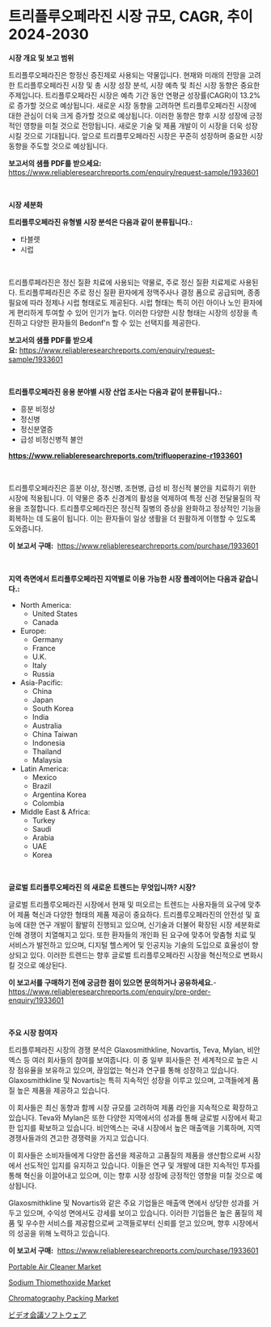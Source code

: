 <p><h1>트리플루오페라진 시장 규모, CAGR, 추이 2024-2030</h1></p><p><strong>시장 개요 및 보고 범위</strong></p>
<p><p>트리플루오페라진은 항정신 증진제로 사용되는 약물입니다. 현재와 미래의 전망을 고려한 트리플루오페라진 시장 및 총 시장 성장 분석, 시장 예측 및 최신 시장 동향은 중요한 주제입니다. 트리플루오페라진 시장은 예측 기간 동안 연평균 성장률(CAGR)이 13.2%로 증가할 것으로 예상됩니다. 새로운 시장 동향을 고려하면 트리플루오페라진 시장에 대한 관심이 더욱 크게 증가할 것으로 예상됩니다. 이러한 동향은 향후 시장 성장에 긍정적인 영향을 미칠 것으로 전망됩니다. 새로운 기술 및 제품 개발이 이 시장을 더욱 성장시킬 것으로 기대됩니다. 앞으로 트리플루오페라진 시장은 꾸준히 성장하며 중요한 시장 동향을 주도할 것으로 예상됩니다.</p></p>
<p><strong>보고서의 샘플 PDF를 받으세요:</strong> <a href="https://www.reliableresearchreports.com/enquiry/request-sample/1933601">https://www.reliableresearchreports.com/enquiry/request-sample/1933601</a></p>
<p>&nbsp;</p>
<p><strong>시장 세분화</strong></p>
<p><strong>트리플루오페라진 유형별 시장 분석은 다음과 같이 분류됩니다.:</strong></p>
<p><ul><li>타블렛</li><li>시럽</li></ul></p>
<p>&nbsp;</p>
<p><p>트리플루페라진은 정신 질환 치료에 사용되는 약물로, 주로 정신 질환 치료제로 사용된다. 트리플루페라진은 주로 정신 질환 환자에게 정맥주사나 결정 폼으로 공급되며, 종종 필요에 따라 정제나 시럽 형태로도 제공된다. 시럽 형태는 특히 어린 아이나 노인 환자에게 편리하게 투여할 수 있어 인기가 높다. 이러한 다양한 시장 형태는 시장의 성장을 촉진하고 다양한 환자들의 Bedonf'n 할 수 있는 선택지를 제공한다.</p></p>
<p><strong>보고서의 샘플 PDF를 받으세요:</strong>&nbsp;<a href="https://www.reliableresearchreports.com/enquiry/request-sample/1933601">https://www.reliableresearchreports.com/enquiry/request-sample/1933601</a></p>
<p>&nbsp;</p>
<p><strong> 트리플루오페라진 응용 분야별 시장 산업 조사는 다음과 같이 분류됩니다.:</strong></p>
<p><ul><li>흥분 비정상</li><li>정신병</li><li>정신분열증</li><li>급성 비정신병적 불안</li></ul></p>
<p><strong><a href="https://www.reliableresearchreports.com/trifluoperazine-r1933601">https://www.reliableresearchreports.com/trifluoperazine-r1933601</a></strong></p>
<p>&nbsp;</p>
<p><p>트리플루오페라진은 흥분 이상, 정신병, 조현병, 급성 비 정신적 불안을 치료하기 위한 시장에 적용됩니다. 이 약물은 중추 신경계의 활성을 억제하여 특정 신경 전달물질의 작용을 조절합니다. 트리플루오페라진은 정신적 질병의 증상을 완화하고 정상적인 기능을 회복하는 데 도움이 됩니다. 이는 환자들이 일상 생활을 더 원활하게 이행할 수 있도록 도와줍니다.</p></p>
<p><strong>이 보고서 구매:</strong>&nbsp; <a href="https://www.reliableresearchreports.com/purchase/1933601">https://www.reliableresearchreports.com/purchase/1933601</a></p>
<p>&nbsp;</p>
<p><strong>지역 측면에서 트리플루오페라진 지역별로 이용 가능한 시장 플레이어는 다음과 같습니다.:</strong></p>
<p><ul>
    <li>
        North America:
        <ul>
            <li>United States</li>
            <li>Canada</li>
        </ul>
    </li>
    <li>
        Europe:
        <ul>
            <li>Germany</li>
            <li>France</li>
            <li>U.K.</li>
            <li>Italy</li>
            <li>Russia</li>
        </ul>
    </li>
    <li>
        Asia-Pacific:
        <ul>
            <li>China</li>
            <li>Japan</li>
            <li>South Korea</li>
            <li>India</li>
            <li>Australia</li>
            <li>China Taiwan</li>
            <li>Indonesia</li>
            <li>Thailand</li>
            <li>Malaysia</li>
        </ul>
    </li>
    <li>
        Latin America:
        <ul>
            <li>Mexico</li>
            <li>Brazil</li>
            <li>Argentina Korea</li>
            <li>Colombia</li>
        </ul>
    </li>
    <li>
        Middle East & Africa:
        <ul>
            <li>Turkey</li>
            <li>Saudi</li>
            <li>Arabia</li>
            <li>UAE</li>
            <li>Korea</li>
        </ul>
    </li>
    </ul></p>
<p>&nbsp;</p>
<p><strong>글로벌 트리플루오페라진 의 새로운 트렌드는 무엇입니까? 시장?</strong></p>
<p><p>글로벌 트리플루오페라진 시장에서 현재 및 떠오르는 트렌드는 사용자들의 요구에 맞추어 제품 혁신과 다양한 형태의 제품 제공이 중요하다. 트리플루오페라진의 안전성 및 효능에 대한 연구 개발이 활발히 진행되고 있으며, 신기술과 더불어 확장된 시장 세분화로 인해 경쟁이 치열해지고 있다. 또한 환자들의 개인화 된 요구에 맞추어 맞춤형 치료 및 서비스가 발전하고 있으며, 디지털 헬스케어 및 인공지능 기술의 도입으로 효율성이 향상되고 있다. 이러한 트렌드는 향후 글로벌 트리플루오페라진 시장을 혁신적으로 변화시킬 것으로 예상된다.</p></p>
<p><strong>이 보고서를 구매하기 전에 궁금한 점이 있으면 문의하거나 공유하세요.</strong>- <a href="https://www.reliableresearchreports.com/enquiry/pre-order-enquiry/1933601">https://www.reliableresearchreports.com/enquiry/pre-order-enquiry/1933601</a></p>
<p>&nbsp;</p>
<p><strong>주요 시장 참여자</strong></p>
<p><p>트리플루페라진 시장의 경쟁 분석은 Glaxosmithkline, Novartis, Teva, Mylan, 비안엑스 등 여러 회사들의 참여를 보여줍니다. 이 중 일부 회사들은 전 세계적으로 높은 시장 점유율을 보유하고 있으며, 끊임없는 혁신과 연구를 통해 성장하고 있습니다. Glaxosmithkline 및 Novartis는 특히 지속적인 성장을 이루고 있으며, 고객들에게 품질 높은 제품을 제공하고 있습니다.</p><p>이 회사들은 최신 동향과 함께 시장 규모를 고려하여 제품 라인을 지속적으로 확장하고 있습니다. Teva와 Mylan은 또한 다양한 지역에서의 성과를 통해 글로벌 시장에서 확고한 입지를 확보하고 있습니다. 비안엑스는 국내 시장에서 높은 매출액을 기록하며, 지역 경쟁사들과의 견고한 경쟁력을 가지고 있습니다.</p><p>이 회사들은 소비자들에게 다양한 옵션을 제공하고 고품질의 제품을 생산함으로써 시장에서 선도적인 입지를 유지하고 있습니다. 이들은 연구 및 개발에 대한 지속적인 투자를 통해 혁신을 이끌어내고 있으며, 이는 향후 시장 성장에 긍정적인 영향을 미칠 것으로 예상됩니다.</p><p>Glaxosmithkline 및 Novartis와 같은 주요 기업들은 매출액 면에서 상당한 성과를 거두고 있으며, 수익성 면에서도 강세를 보이고 있습니다. 이러한 기업들은 높은 품질의 제품 및 우수한 서비스를 제공함으로써 고객들로부터 신뢰를 얻고 있으며, 향후 시장에서의 성공을 위해 노력하고 있습니다.</p></p>
<p><strong>이 보고서 구매:</strong>&nbsp;&nbsp;<a href="https://www.reliableresearchreports.com/purchase/1933601">https://www.reliableresearchreports.com/purchase/1933601</a></p>
<p><p><a href="https://github.com/moyahfrancoestellec51j635wcx/Market-Research-Report-List-2/blob/main/portable-air-cleaner-market.md">Portable Air Cleaner Market</a></p><p><a href="https://www.linkedin.com/pulse/sodium-thiomethoxide-market-comprehensive-report-its-share-fcobe?trackingId=0RtdIYnflS2%2FyCLxsHGtvQ%3D%3D">Sodium Thiomethoxide Market</a></p><p><a href="https://www.linkedin.com/pulse/chromatography-packing-market-size-trends-growth-outlook-pf3he?trackingId=EcSCwHFEkFNuM%2Fx%2BhU4y4Q%3D%3D">Chromatography Packing Market</a></p><p><a href="https://github.com/lily-u-genius/Market-Research-Report-List-1/blob/main/585954122012.md">ビデオ会議ソフトウェア</a></p></p>
